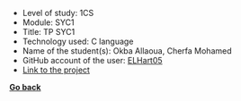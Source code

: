 - Level of study: 1CS
- Module: SYC1
- Title: TP SYC1
- Technology used: C language
- Name of the student(s): Okba Allaoua, Cherfa Mohamed
- GitHub account of the user: [ELHart05](https://github.com/ELHart05)
- [Link to the project](https://drive.google.com/file/d/1IKvbthsq5LIZ8qHVxJXANoOBJCu2i3Mn/view?usp=sharing)
 
**[Go back](../SYC2.md)**	
